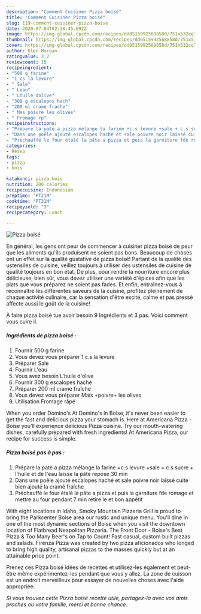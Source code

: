 ```yaml
---
description: "Comment Cuisiner Pizza boisé"
title: "Comment Cuisiner Pizza boisé"
slug: 119-comment-cuisiner-pizza-boise
date: 2020-07-04T02:38:45.092Z
image: https://img-global.cpcdn.com/recipes/dd0515992568858d/751x532cq70/pizza-boise-photo-principale-de-la-recette.jpg
thumbnail: https://img-global.cpcdn.com/recipes/dd0515992568858d/751x532cq70/pizza-boise-photo-principale-de-la-recette.jpg
cover: https://img-global.cpcdn.com/recipes/dd0515992568858d/751x532cq70/pizza-boise-photo-principale-de-la-recette.jpg
author: Glen Morgan
ratingvalue: 3.2
reviewcount: 15
recipeingredient:
- "500 g farine"
- "1 cs la levure"
- " Sale"
- " Leau"
- " Lhuile dolive"
- "300 g escalopes hach"
- "200 ml crame frache"
- " Mas poivre les olives"
- " Fromage rp"
recipeinstructions:
- "Prépare la pate a pizza mélange la farine +c.s levure +sale + c.s sucre + l&#39;huile et de l&#39;eau laisse la pâte repose 30 min"
- "Dans une poêle ajouté escalopes haché et sale poivre noir laissé cuite bien ajouté la cramé fraîche"
- "Préchauffé le four étalé la pâte a pizza et puis la garniture fde romage et mettre au four pendant 7 min retire le et bon appétit"
categories:
- Resep
tags:
- pizza
- bois

katakunci: pizza bois 
nutrition: 206 calories
recipecuisine: Indonesian
preptime: "PT21M"
cooktime: "PT31M"
recipeyield: "3"
recipecategory: Lunch

---
```



![Pizza boisé](https://img-global.cpcdn.com/recipes/dd0515992568858d/751x532cq70/pizza-boise-photo-principale-de-la-recette.jpg)

En général, les gens ont peur de commencer à cuisiner pizza boisé de peur que les aliments qu'ils produisent ne soient pas bons. Beaucoup de choses ont un effet sur la qualité gustative de pizza boisé! Partant de la qualité des ustensiles de cuisine, veillez toujours à utiliser des ustensiles de cuisine de qualité toujours en bon état. De plus, pour rendre la nourriture encore plus délicieuse, bien sûr, vous devez utiliser une variété d'épices afin que les plats que vous préparez ne soient pas fades. Et enfin, entraînez-vous à reconnaître les différentes saveurs de la cuisine, profitez pleinement de chaque activité culinaire, car la sensation d'être excité, calme et pas pressé affecte aussi le goût de la cuisine!

<!--inarticleads1-->

À faire pizza boisé tue avoir besoin 9 Ingrédients et 3 pas. Voici comment vous cuire il.

##### Ingrédients de pizza boisé :

1. Fournir 500 g farine
1. Vous devez vous préparer 1 c.s la levure
1. Préparer  Sale
1. Fournir  L&#39;eau
1. Vous avez besoin  L&#39;huile d&#39;olive
1. Fournir 300 g escalopes haché
1. Préparer 200 ml crame fraîche
1. Vous devez vous préparer  Maïs +poivre+ les olives
1. Utilisation  Fromage râpé


When you order Domino&#39;s At Domino&#39;s in Boise, it&#39;s never been easier to get the fast and delicious pizza your stomach is. Here at Americana Pizza - Boise you&#39;ll experience delicious Pizza cuisine. Try our mouth-watering dishes, carefully prepared with fresh ingredients! At Americana Pizza, our recipe for success is simple. 

<!--inarticleads2-->

##### Pizza boisé pas à pas :

1. Prépare la pate a pizza mélange la farine +c.s levure +sale + c.s sucre + l&#39;huile et de l&#39;eau laisse la pâte repose 30 min
1. Dans une poêle ajouté escalopes haché et sale poivre noir laissé cuite bien ajouté la cramé fraîche
1. Préchauffé le four étalé la pâte a pizza et puis la garniture fde romage et mettre au four pendant 7 min retire le et bon appétit


With eight locations in Idaho, Smoky Mountain Pizzeria Grill is proud to bring the Parkcenter Boise area our rustic and unique menu. You&#39;ll dine in one of the most dynamic sections of Boise when you visit the downtown location of Flatbread Neapolitan Pizzeria. The Front Door - Boise&#39;s Best Pizza &amp; Too Many Beer&#39;s on Tap to Count! Fast casual, custom built pizzas and salads. Firenza Pizza was created by two pizza aficionados who longed to bring high quality, artisanal pizzas to the masses quickly but at an attainable price point. 

<!--inarticleads1-->

<p>
Prenez ces Pizza boisé idées de recettes et utilisez-les également et peut-être même expérimentez-les pendant que vous y allez. La zone de cuisson est un endroit merveilleux pour essayer de nouvelles choses avec l'aide appropriée.
</p>

<p>
<i>Si vous trouvez cette Pizza boisé recette utile, partagez-la avec vos amis proches ou votre famille, merci et bonne chance.</i>
</p>
